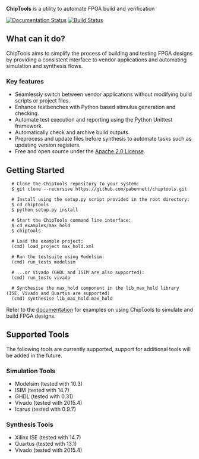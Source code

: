 **ChipTools** is a utility to automate FPGA build and verification

[![Documentation Status](https://readthedocs.org/projects/chiptools/badge/?version=latest)](http://chiptools.readthedocs.org/en/latest/?badge=latest) [![Build Status](https://travis-ci.org/pabennett/chiptools.svg?branch=master)](https://travis-ci.org/pabennett/chiptools)

## What can it do?

ChipTools aims to simplify the process of building and testing FPGA designs by
providing a consistent interface to vendor applications and automating simulation and synthesis flows.

### Key features

   * Seamlessly switch between vendor applications without modifying build scripts or project files.
   * Enhance testbenches with Python based stimulus generation and checking.
   * Automate test execution and reporting using the Python Unittest framework.
   * Automatically check and archive build outputs.
   * Preprocess and update files before synthesis to automate tasks such as updating version registers.
   * Free and open source under the [Apache 2.0 License](http://www.apache.org/licenses/LICENSE-2.0).

## Getting Started
```
  # Clone the ChipTools repository to your system:
  $ git clone --recursive https://github.com/pabennett/chiptools.git
  
  # Install using the setup.py script provided in the root directory:
  $ cd chiptools
  $ python setup.py install
  
  # Start the ChipTools command line interface:
  $ cd examples/max_hold
  $ chiptools
  
  # Load the example project:
  (cmd) load_project max_hold.xml
  
  # Run the testsuite using Modelsim:
  (cmd) run_tests modelsim
  
  # ...or Vivado (GHDL and ISIM are also supported):
  (cmd) run_tests vivado
  
  # Synthesise the max_hold component in the lib_max_hold library (ISE, Vivado and Quartus are supported)
  (cmd) synthesise lib_max_hold.max_hold
```
Refer to the [documentation](http://chiptools.readthedocs.org/en/latest/max_hold.html) for examples on using ChipTools to simulate and build FPGA designs.

## Supported Tools

The following tools are currently supported, support for additional tools
will be added in the future. 

### Simulation Tools

* Modelsim (tested with 10.3)
* ISIM (tested with 14.7)
* GHDL (tested with 0.31)
* Vivado (tested with 2015.4)
* Icarus (tested with 0.9.7)

### Synthesis Tools

* Xilinx ISE (tested with 14.7)
* Quartus (tested with 13.1)
* Vivado (tested with 2015.4)

